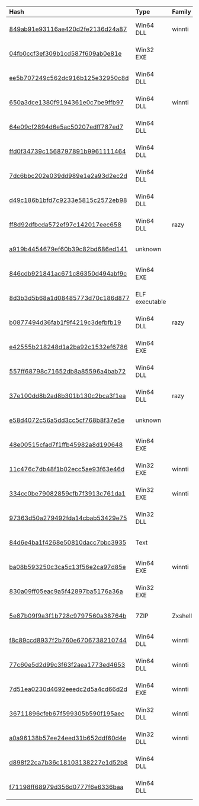 |Hash|Type|Family|Frist_Seen|Name|
|:--|:--|:--|:--|:--|
|[849ab91e93116ae420d2fe2136d24a87](https://www.virustotal.com/gui/file/849ab91e93116ae420d2fe2136d24a87)|Win64 DLL|winnti|2019-08-07 17:00:02|7cd17fc948eb5fa398b8554fea036bdb3c0045880e03acbe532f4082c271e3c5.bin|
|[04fb0ccf3ef309b1cd587f609ab0e81e](https://www.virustotal.com/gui/file/04fb0ccf3ef309b1cd587f609ab0e81e)|Win32 EXE||2019-04-26 17:30:07| |
|[ee5b707249c562dc916b125e32950c8d](https://www.virustotal.com/gui/file/ee5b707249c562dc916b125e32950c8d)|Win64 DLL||2019-03-28 03:13:27|PatchWrapPS|
|[650a3dce1380f9194361e0c7be9ffb97](https://www.virustotal.com/gui/file/650a3dce1380f9194361e0c7be9ffb97)|Win64 DLL|winnti|2019-03-28 02:36:24|PatchWrapPS|
|[64e09cf2894d6e5ac50207edff787ed7](https://www.virustotal.com/gui/file/64e09cf2894d6e5ac50207edff787ed7)|Win64 DLL||2019-03-27 08:10:19|PatchWrapPS|
|[ffd0f34739c1568797891b9961111464](https://www.virustotal.com/gui/file/ffd0f34739c1568797891b9961111464)|Win64 DLL||2019-03-27 07:49:10|ma_lockdown_service.dll|
|[7dc6bbc202e039dd989e1e2a93d2ec2d](https://www.virustotal.com/gui/file/7dc6bbc202e039dd989e1e2a93d2ec2d)|Win64 DLL||2019-02-12 06:43:36|TSMSISrv.DLL|
|[d49c186b1bfd7c9233e5815c2572eb98](https://www.virustotal.com/gui/file/d49c186b1bfd7c9233e5815c2572eb98)|Win64 DLL||2019-02-12 06:37:04|TSMSISrv.DLL|
|[ff8d92dfbcda572ef97c142017eec658](https://www.virustotal.com/gui/file/ff8d92dfbcda572ef97c142017eec658)|Win64 DLL|razy|2019-02-12 05:04:48|TSMSISrv.DLL|
|[a919b4454679ef60b39c82bd686ed141](https://www.virustotal.com/gui/file/a919b4454679ef60b39c82bd686ed141)|unknown||2019-01-15 16:32:12|F64.data|
|[846cdb921841ac671c86350d494abf9c](https://www.virustotal.com/gui/file/846cdb921841ac671c86350d494abf9c)|Win64 EXE||2019-01-10 05:38:23|C64.exe|
|[8d3b3d5b68a1d08485773d70c186d877](https://www.virustotal.com/gui/file/8d3b3d5b68a1d08485773d70c186d877)|ELF executable||2018-12-04 01:32:49|mtlserver|
|[b0877494d36fab1f9f4219c3defbfb19](https://www.virustotal.com/gui/file/b0877494d36fab1f9f4219c3defbfb19)|Win64 DLL|razy|2018-11-28 10:10:46|TSMSISrv.DLL|
|[e42555b218248d1a2ba92c1532ef6786](https://www.virustotal.com/gui/file/e42555b218248d1a2ba92c1532ef6786)|Win64 EXE||2018-11-27 11:52:32| |
|[557ff68798c71652db8a85596a4bab72](https://www.virustotal.com/gui/file/557ff68798c71652db8a85596a4bab72)|Win64 DLL||2018-11-23 09:32:25|TSMSISrv.DLL|
|[37e100dd8b2ad8b301b130c2bca3f1ea](https://www.virustotal.com/gui/file/37e100dd8b2ad8b301b130c2bca3f1ea)|Win64 DLL|razy|2018-11-22 14:52:56|TSMSISrv.DLL|
|[e58d4072c56a5dd3cc5cf768b8f37e5e](https://www.virustotal.com/gui/file/e58d4072c56a5dd3cc5cf768b8f37e5e)|unknown||2018-11-22 13:55:01|racsvc.dll.mui|
|[48e00515cfad7f1ffb45982a8d190648](https://www.virustotal.com/gui/file/48e00515cfad7f1ffb45982a8d190648)|Win64 EXE||2017-10-20 18:19:32|web1.exe|
|[11c476c7db48f1b02ecc5ae93f63e46d](https://www.virustotal.com/gui/file/11c476c7db48f1b02ecc5ae93f63e46d)|Win32 EXE|winnti|2017-08-15 12:07:02|300519fa1af5c36371ab438405eb641f184bd2f491bdf24f04e5ca9b86d1b39c.exe|
|[334cc0be79082859cfb7f3913c761da1](https://www.virustotal.com/gui/file/334cc0be79082859cfb7f3913c761da1)|Win32 EXE|winnti|2017-08-14 18:07:32|config.exe|
|[97363d50a279492fda14cbab53429e75](https://www.virustotal.com/gui/file/97363d50a279492fda14cbab53429e75)|Win32 DLL||2017-07-18 03:59:42|nssock|
|[84d6e4ba1f4268e50810dacc7bbc3935](https://www.virustotal.com/gui/file/84d6e4ba1f4268e50810dacc7bbc3935)|Text||2016-09-28 09:40:39| |
|[ba08b593250c3ca5c13f56e2ca97d85e](https://www.virustotal.com/gui/file/ba08b593250c3ca5c13f56e2ca97d85e)|Win64 EXE|winnti|2016-09-13 14:02:06| |
|[830a09ff05eac9a5f42897ba5176a36a](https://www.virustotal.com/gui/file/830a09ff05eac9a5f42897ba5176a36a)|Win32 EXE||2016-08-21 20:40:27|BARLAIY-70c03ce5c80aca2d35a5555b0532eedede24d4cc6bdb32a2c8f7e630bba5f26e|
|[5e87b09f9a3f1b728c9797560a38764b](https://www.virustotal.com/gui/file/5e87b09f9a3f1b728c9797560a38764b)|7ZIP|Zxshell|2015-06-19 07:22:18|=?utf-8?B?5Lit5p2x5ZG85ZC45Zmo55eH5YCZ576kKE1FUlMp44Gu5LqI6ZiyLjd6?=|
|[f8c89ccd8937f2b760e6706738210744](https://www.virustotal.com/gui/file/f8c89ccd8937f2b760e6706738210744)|Win64 DLL|winnti|2014-12-01 17:47:29|C:\Analysis\_Baddies\_Dirty\InterMune\Winnti Samples\f8c89ccd8937f2b760e6706738210744.f3c222606f890573e6128fbeb389f37bd6f6bda3.primary_analysis_subject|
|[77c60e5d2d99c3f63f2aea1773ed4653](https://www.virustotal.com/gui/file/77c60e5d2d99c3f63f2aea1773ed4653)|Win64 DLL|winnti|2012-05-17 09:51:06|7566558469ede04efc665212b45786a730055770f6ea8f924d8c1e324cae8691.vir|
|[7d51ea0230d4692eeedc2d5a4cd66d2d](https://www.virustotal.com/gui/file/7d51ea0230d4692eeedc2d5a4cd66d2d)|Win64 EXE|winnti|2012-04-23 10:42:24|63e8ed9692810d562adb80f27bb1aeaf48849e468bf5fd157bc83ca83139b6d7.bin|
|[36711896cfeb67f599305b590f195aec](https://www.virustotal.com/gui/file/36711896cfeb67f599305b590f195aec)|Win32 DLL|winnti|2012-04-16 06:22:28|490c3e4af829e85751a44d21b25de1781cfe4961afdef6bb5759d9451f530994.bin|
|[a0a96138b57ee24eed31b652ddf60d4e](https://www.virustotal.com/gui/file/a0a96138b57ee24eed31b652ddf60d4e)|Win32 DLL|winnti|2012-03-23 06:20:12|79190925bd1c3fae65b0d11db40ac8e61fb9326ccfed9b7e09084b891089602d.bin|
|[d898f22ca7b36c18103138227e1d52b8](https://www.virustotal.com/gui/file/d898f22ca7b36c18103138227e1d52b8)|Win64 DLL||2019-12-06 22:34:24|d77bee3ac8b5e9120dc89ec922b40440e39ecb26428e662c533c58a901506a20.sample|
|[f71198ff68979d356d0777f6e6336baa](https://www.virustotal.com/gui/file/f71198ff68979d356d0777f6e6336baa)|Win64 DLL||2019-12-06 22:34:20|bb4d326e5f6fc24fc9359c255f77b543f74838799a07f5774bed70e3e878d60b.sample|
